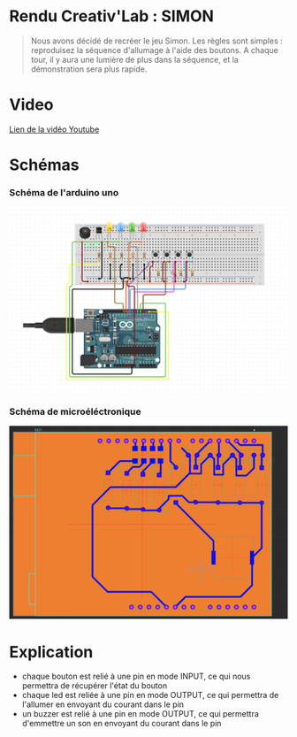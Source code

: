 # Rendu Creativ'Lab : SIMON 

> Nous avons décidé de recréer le jeu Simon. Les règles sont simples : reproduisez la séquence d'allumage à l'aide des boutons. A chaque tour, il y aura une lumière de plus dans la séquence, et la démonstration sera plus rapide.
# Video 

[Lien de la vidéo Youtube](https://youtu.be/6phwVDBONdY)

# Schémas
### Schéma de l'arduino uno
![image](./schémaSimon.png)
### Schéma de microéléctronique
![image](./schemaSimon2.png)

# Explication 
* chaque bouton est relié à une pin en mode INPUT, ce qui nous permettra de récupérer l'état du bouton
* chaque led est reliée à une pin en mode OUTPUT, ce qui permettra de l'allumer en envoyant du courant dans le pin
* un buzzer est relié à une pin en mode OUTPUT, ce qui permettra d'emmettre un son en envoyant du courant dans le pin

